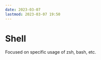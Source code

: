 ```yaml
---
date: 2023-03-07
lastmod: 2023-03-07 19:50
---
```


# Shell

Focused on specific usage of zsh, bash, etc.
